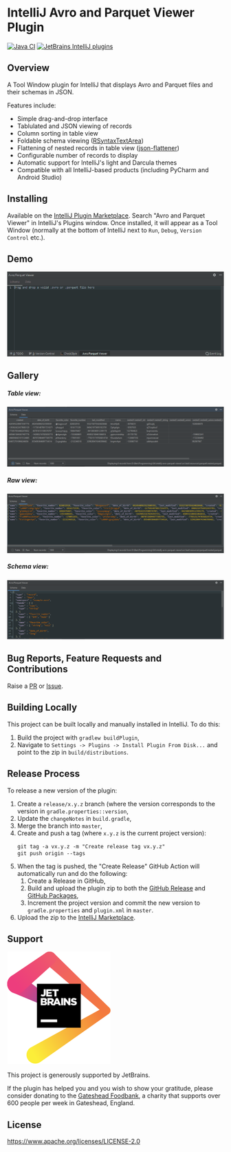 # IntelliJ Avro and Parquet Viewer Plugin

[![Java CI](https://github.com/benwatson528/intellij-avro-parquet-plugin/workflows/Java%20CI/badge.svg)](https://github.com/benwatson528/intellij-avro-parquet-plugin/actions?query=workflow%3A%22Java+CI%22)
[![JetBrains IntelliJ plugins](https://img.shields.io/jetbrains/plugin/d/12281-avro-and-parquet-viewer)](https://plugins.jetbrains.com/plugin/12281-avro-and-parquet-viewer)


## Overview

A Tool Window plugin for IntelliJ that displays Avro and Parquet files and their schemas in JSON.

Features include:
 - Simple drag-and-drop interface
 - Tablulated and JSON viewing of records
 - Column sorting in table view
 - Foldable schema viewing ([RSyntaxTextArea](https://github.com/bobbylight/RSyntaxTextArea))
 - Flattening of nested records in table view ([json-flattener](https://github.com/wnameless/json-flattener))
 - Configurable number of records to display
 - Automatic support for IntelliJ's light and Darcula themes
 - Compatible with all IntelliJ-based products (including PyCharm and Android Studio)


## Installing

Available on the [IntelliJ Plugin Marketplace](https://plugins.jetbrains.com/plugin/12281-avro-and-parquet-viewer). Search "Avro and Parquet Viewer" in IntelliJ's Plugins window. Once installed, it will appear as a Tool Window (normally at the bottom of IntelliJ next to `Run`, `Debug`, `Version Control` etc.).


## Demo

![](images/demo.gif)


## Gallery

##### Table view:

![table view](images/table-view.png "Table view")

##### Raw view:

![raw view](images/raw-view.png "Raw view")

##### Schema view:

![schema view](images/schema-view.png "Schema view")


## Bug Reports, Feature Requests and Contributions

Raise a [PR](https://github.com/benwatson528/intellij-avro-parquet-plugin/pulls) or [Issue](https://github.com/benwatson528/intellij-avro-parquet-plugin/issues).


## Building Locally

This project can be built locally and manually installed in IntelliJ. To do this:

1. Build the project with `gradlew buildPlugin`,
2. Navigate to `Settings -> Plugins -> Install Plugin From Disk...` and point to the zip in `build/distributions`.


## Release Process

To release a new version of the plugin:

1. Create a `release/x.y.z` branch (where the version corresponds to the version in `gradle.properties::version`,
2. Update the `changeNotes` in `build.gradle`,
3. Merge the branch into `master`,
4. Create and push a tag (where `x.y.z` is the current project version):
   ```
   git tag -a vx.y.z -m "Create release tag vx.y.z"
   git push origin --tags
   ```
5. When the tag is pushed, the "Create Release" GitHub Action will automatically run and do the following:
   1. Create a Release in GitHub,
   2. Build and upload the plugin zip to both the [GitHub Release](https://github.com/benwatson528/intellij-avro-parquet-plugin/releases) and [GitHub Packages](https://github.com/benwatson528/intellij-avro-parquet-plugin/packages),
   3. Increment the project version and commit the new version to `gradle.properties` and `plugin.xml` in `master`.
6. Upload the zip to the [IntelliJ Marketplace](https://plugins.jetbrains.com/plugin/12281-avro-and-parquet-viewer).


## Support

[![jetbrains](images/jetbrains.svg "JetBrains")](https://www.jetbrains.com/?from=Intellij_Avro_Parquet_Viewer)

This project is generously supported by JetBrains.

If the plugin has helped you and you wish to show your gratitude, please consider donating to the [Gateshead Foodbank](https://gateshead.foodbank.org.uk/), a charity that supports over 600 people per week in Gateshead, England.


## License

https://www.apache.org/licenses/LICENSE-2.0
